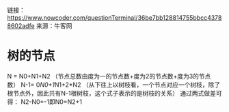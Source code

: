 链接：https://www.nowcoder.com/questionTerminal/36be7bb128814755bbcc43788602adfe
来源：牛客网
# 树的节点
  N = N0+N1+N2       （节点总数由度为一的节点数+度为2的节点数+度为3的节点数）
  N-1= 0*N0+1*N1+2*N2    （从下往上以树枝看，一个节点对应一个树枝，除了根节点外，因此共有N-1根树枝，这个式子表示的是树枝的关系）
  通过两式做差可得：
  N2-N0=-1即N0=N2+1

